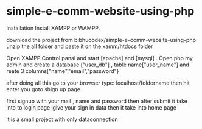 # simple-e-comm-website-using-php
Installation
Install XAMPP or WAMPP.

download the project from bibhucodex/simple-e-comm-website-using-php
unzip the all folder and paste it on the xamm/htdocs folder

Open XAMPP Control panal and start [apache] and [mysql] .
Open php my admin and create a database ["user_db"] , table name["user_name"] and reate 3 columns["name","email","password"}

after doing all this go to your browser
type: localhost/foldername then hit enter you goto shign up page 

first signup with your mail , name and password then after submit it take into to login page
lgive your sign in data then it take into home page



it is a small project with only dataconnection
